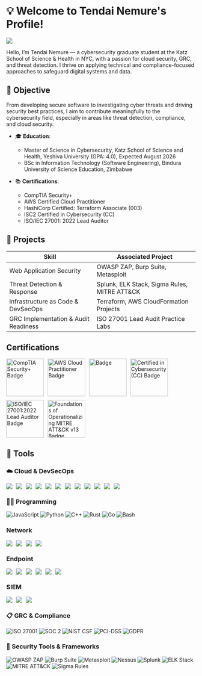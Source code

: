 # 💡 Welcome to Tendai Nemure's Profile!  
<a href="https://www.linkedin.com/in/tendai-nemure/"><img src="https://img.shields.io/badge/-LinkedIn-0072b1?&style=for-the-badge&logo=linkedin&logoColor=white" /></a>

Hello, I’m Tendai Nemure — a cybersecurity graduate student at the Katz School of Science & Health in NYC, with a passion for cloud security, GRC, and threat detection. I thrive on applying technical and compliance-focused approaches to safeguard digital systems and data.

## 🎯 Objective

From developing secure software to investigating cyber threats and driving security best practices, I aim to contribute meaningfully to the cybersecurity field, especially in areas like threat detection, compliance, and cloud security.

- 🎓 **Education**:  
  - Master of Science in Cybersecurity, Katz School of Science and Health, Yeshiva University (GPA: 4.0), Expected August 2026  
  - BSc in Information Technology (Software Engineering), Bindura University of Science Education, Zimbabwe  

- 📚 **Certifications**:  
  - CompTIA Security+  
  - AWS Certified Cloud Practitioner  
  - HashiCorp Certified: Terraform Associate (003)  
  - ISC2 Certified in Cybersecurity (CC)  
  - ISO/IEC 27001: 2022 Lead Auditor  

## 📂 Projects

| Skill                                   | Associated Project |
|----------------------------------------|--------------------|
| Web Application Security               | OWASP ZAP, Burp Suite, Metasploit |
| Threat Detection & Response            | Splunk, ELK Stack, Sigma Rules, MITRE ATT&CK |
| Infrastructure as Code & DevSecOps     | Terraform, AWS CloudFormation Projects |
| GRC Implementation & Audit Readiness   | ISO 27001 Lead Audit Practice Labs |

## Certifications

<div style="display: flex; flex-wrap: wrap; gap: 10px;">
    <a href="https://www.credly.com/earner/earned/badge/d5a50231-04f0-4bcd-9cd0-be3846f0782e">
        <img src="https://cin.comptia.org/media/securityplus-logo-certified-ce-jpg.16/full" alt="CompTIA Security+ Badge" style="width: 100px;">
    </a>
    <a href="https://aws.amazon.com/certification/certified-cloud-practitioner/">
        <img src="https://d1.awsstatic.com/training-and-certification/certification-badges/AWS-Certified-Cloud-Practitioner_badge.634f8a21af2e0e956ed8905a72366146ba22b74c.png" alt="AWS Cloud Practitioner Badge" style="width: 100px;">
    </a>
    <a href="https://www.hashicorp.com/en/certification">
        <img src="https://miro.medium.com/v2/resize:fit:340/0*gm9zMrPMikAsTtYP.png" alt=" Badge" style="width: 100px;">
    </a>
      <a href="https://www.credly.com/earner/earned/badge/bea96055-9fed-4260-85f9-66b21fa55305">
        <img src="https://images.credly.com/size/680x680/images/2030e43f-8003-4d4b-9630-847add403c87/image.png" alt="Certified in Cybersecurity (CC) Badge" style="width: 100px;">
    </a>
      <a href="https://www.credly.com/earner/earned/badge/22dacd9b-9d04-469b-9956-6ad61c32855a">
        <img src="https://images.credly.com/size/680x680/images/1a92e79e-4b58-44ae-b4bd-1f63e83c5294/blob" alt="ISO/IEC 27001:2022 Lead Auditor Badge" style="width: 100px;">
    </a>
    <a href="https://www.credly.com/earner/earned/badge/85305b79-903d-49d1-b7bf-1acba9345ad8">
        <img src="https://images.credly.com/size/680x680/images/bbed017a-ab77-4681-9079-b335d51b083e/image.png" alt="Foundations of Operationalizing MITRE ATT&CK v13 Badge" style="width: 100px;">
    </a>
</div>

## 🧰 Tools

### ☁️ Cloud & DevSecOps

<div style="display: flex; flex-wrap: wrap; gap: 10px;">
    <img src="https://img.shields.io/badge/-AWS%20EC2-FFC0CB?&style=for-the-badge&logo=Amazon%20AWS&logoColor=white" />
    <img src="https://img.shields.io/badge/-AWS%20Lambda-F0FFF0?&style=for-the-badge&logo=Amazon%20AWS&logoColor=black" />
    <img src="https://img.shields.io/badge/-AWS%20S3-90EE90?&style=for-the-badge&logo=Amazon%20AWS&logoColor=black" />
    <img src="https://img.shields.io/badge/-AWS%20RDS-F5FFFA?&style=for-the-badge&logo=Amazon%20AWS&logoColor=black" />
    <img src="https://img.shields.io/badge/-AWS%20CloudWatch-F08080?&style=for-the-badge&logo=Amazon%20AWS&logoColor=white" />
    <img src="https://img.shields.io/badge/-AWS%20IAM-FFD700?&style=for-the-badge&logo=Amazon%20AWS&logoColor=black" />
    <img src="https://img.shields.io/badge/-AWS%20GuardDuty-DAF7A6?&style=for-the-badge&logo=Amazon%20AWS&logoColor=black" />
    <img src="https://img.shields.io/badge/-AWS%20Security%20Hub-FFB6C1?&style=for-the-badge&logo=Amazon%20AWS&logoColor=black" />
    <img src="https://img.shields.io/badge/-CloudFormation-FF9900?&style=for-the-badge&logo=Amazon%20AWS&logoColor=white" />
    <img src="https://img.shields.io/badge/-Docker-2496ED?&style=for-the-badge&logo=Docker&logoColor=white" />
    <img src="https://img.shields.io/badge/-Kubernetes-326CE5?&style=for-the-badge&logo=Kubernetes&logoColor=white" />
    <img src="https://img.shields.io/badge/-Terraform-7B42BC?&style=for-the-badge&logo=Terraform&logoColor=white" />
  
</div>


### 🧑‍💻 Programming
![JavaScript](https://img.shields.io/badge/-JavaScript-F7DF1E?style=for-the-badge&logo=javascript&logoColor=black)
![Python](https://img.shields.io/badge/-Python-3776AB?style=for-the-badge&logo=python&logoColor=white)
![C++](https://img.shields.io/badge/-C++-00599C?style=for-the-badge&logo=c%2b%2b&logoColor=white)
![Rust](https://img.shields.io/badge/-Rust-000000?style=for-the-badge&logo=rust&logoColor=white)
![Go](https://img.shields.io/badge/-Go-00ADD8?style=for-the-badge&logo=go&logoColor=white)
![Bash](https://img.shields.io/badge/-Bash-4EAA25?style=for-the-badge&logo=gnu-bash&logoColor=white)

### Network
<div style="display: flex; flex-wrap: wrap; gap: 10px;">
    <img src="https://img.shields.io/badge/-Wireshark-1679A7?&style=for-the-badge&logo=Wireshark&logoColor=white" />
    <img src="https://img.shields.io/badge/-Zeek-777BB4?&style=for-the-badge&logo=Zeek&logoColor=white" />
    <img src="https://img.shields.io/badge/-Nmap-90EE90?&style=for-the-badge&logo=Nmap&logoColor=white" />
    <img src="https://img.shields.io/badge/-Metasploit-FFFFE0?&style=for-the-badge&logo=Metasploit&logoColor=black" />
</div>

### Endpoint
<div style="display: flex; flex-wrap: wrap; gap: 10px;">
    <img src="https://img.shields.io/badge/-Nessus-F5FFFA?&style=for-the-badge&logo=Tenable&logoColor=black" />
    <img src="https://img.shields.io/badge/-Tenable.io-FFC0CB?&style=for-the-badge&logo=Tenable&logoColor=white" />
    <img src="https://img.shields.io/badge/-Qualys%20WAS-F08080?&style=for-the-badge&logo=Qualys&logoColor=white" />
    <img src="https://img.shields.io/badge/-Uber%20Agent-F5DEB3?&style=for-the-badge" />
    <img src="https://img.shields.io/badge/-Tenable.sc-90EE90?&style=for-the-badge&logo=Tenable&logoColor=black" />
    <img src="https://img.shields.io/badge/-MECM-F5FFFA?&style=for-the-badge&logo=Microsoft&logoColor=black" />
</div>

### SIEM
<div style="display: flex; flex-wrap: wrap; gap: 10px;">
    <img src="https://img.shields.io/badge/-Microsoft_Sentinel-0078D4?&style=for-the-badge&logo=Microsoft&logoColor=white" />
    <img src="https://img.shields.io/badge/-Splunk-000000?&style=for-the-badge&logo=Splunk&logoColor=white" />
    <img src="https://img.shields.io/badge/-Elastic-005571?&style=for-the-badge&logo=Elastic&logoColor=white" />
</div>


### 📋 GRC & Compliance
![ISO 27001](https://img.shields.io/badge/-ISO_27001-00529B?style=for-the-badge&logo=bookstack&logoColor=white)
![SOC 2](https://img.shields.io/badge/-SOC_2-00529B?style=for-the-badge&logo=security&logoColor=white)
![NIST CSF](https://img.shields.io/badge/-NIST_CSF-00529B?style=for-the-badge&logo=framework&logoColor=white)
![PCI-DSS](https://img.shields.io/badge/-PCI_DSS-00529B?style=for-the-badge&logo=lock&logoColor=white)
![GDPR](https://img.shields.io/badge/-GDPR-00529B?style=for-the-badge&logo=datadog&logoColor=white)

### 🔐 Security Tools & Frameworks
![OWASP ZAP](https://img.shields.io/badge/-OWASP_ZAP-5A5A5A?style=for-the-badge&logo=owasp&logoColor=white)
![Burp Suite](https://img.shields.io/badge/-Burp_Suite-FE7A16?style=for-the-badge&logo=burpsuite&logoColor=white)
![Metasploit](https://img.shields.io/badge/-Metasploit-333333?style=for-the-badge&logo=metasploit&logoColor=white)
![Nessus](https://img.shields.io/badge/-Nessus-1C5FAF?style=for-the-badge&logo=tenable&logoColor=white)
![Splunk](https://img.shields.io/badge/-Splunk-000000?style=for-the-badge&logo=splunk&logoColor=white)
![ELK Stack](https://img.shields.io/badge/-ELK_Stack-005571?style=for-the-badge&logo=elastic&logoColor=white)
![MITRE ATT&CK](https://img.shields.io/badge/-MITRE_ATT%26CK-003366?style=for-the-badge&logo=mitre&logoColor=white)
![Sigma Rules](https://img.shields.io/badge/-Sigma_Rules-009999?style=for-the-badge&logo=siemens&logoColor=white)





